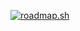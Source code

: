 [![roadmap.sh](https://api.roadmap.sh/v1-badge/tall/6583a0685145316d2537781f?variant=dark&roadmaps=backend%2Cfrontend)](https://roadmap.sh)
